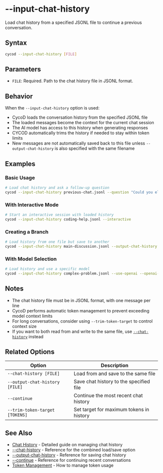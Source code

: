 # --input-chat-history

Load chat history from a specified JSONL file to continue a previous conversation.

## Syntax

```bash
cycod --input-chat-history [FILE]
```

## Parameters

- `FILE`: Required. Path to the chat history file in JSONL format.

## Behavior

When the `--input-chat-history` option is used:

- CycoD loads the conversation history from the specified JSONL file
- The loaded messages become the context for the current chat session
- The AI model has access to this history when generating responses
- CYCOD automatically trims the history if needed to stay within token limits
- New messages are not automatically saved back to this file unless `--output-chat-history` is also specified with the same filename

## Examples

### Basic Usage

```bash
# Load chat history and ask a follow-up question
cycod --input-chat-history previous-chat.jsonl --question "Could you elaborate more on that last point?"
```

### With Interactive Mode

```bash
# Start an interactive session with loaded history
cycod --input-chat-history coding-help.jsonl --interactive
```

### Creating a Branch

```bash
# Load history from one file but save to another
cycod --input-chat-history main-discussion.jsonl --output-chat-history alternative-approach.jsonl --question "Let's try a different approach"
```

### With Model Selection

```bash
# Load history and use a specific model
cycod --input-chat-history complex-problem.jsonl --use-openai --openai-chat-model-name gpt-4o --question "Can you solve this more efficiently?"
```

## Notes

- The chat history file must be in JSONL format, with one message per line
- CycoD performs automatic token management to prevent exceeding model context limits
- For long conversations, consider using `--trim-token-target` to control context size
- If you want to both read from and write to the same file, use [`--chat-history`](chat-history.md) instead

## Related Options

| Option | Description |
|--------|-------------|
| `--chat-history [FILE]` | Load from and save to the same file |
| `--output-chat-history [FILE]` | Save chat history to the specified file |
| `--continue` | Continue the most recent chat history |
| `--trim-token-target [TOKENS]` | Set target for maximum tokens in history |

## See Also

- [Chat History](../../../usage/chat-history.md) - Detailed guide on managing chat history
- [--chat-history](chat-history.md) - Reference for the combined load/save option
- [--output-chat-history](output-chat-history.md) - Reference for saving chat history
- [--continue](continue.md) - Reference for continuing recent conversations
- [Token Management](../../../usage/chat-history.md#token-management) - How to manage token usage